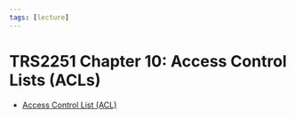 ```yaml
---
tags: [lecture]
---
```


# TRS2251 Chapter 10: Access Control Lists (ACLs)

- [Access Control List (ACL)](202302190738.md)
